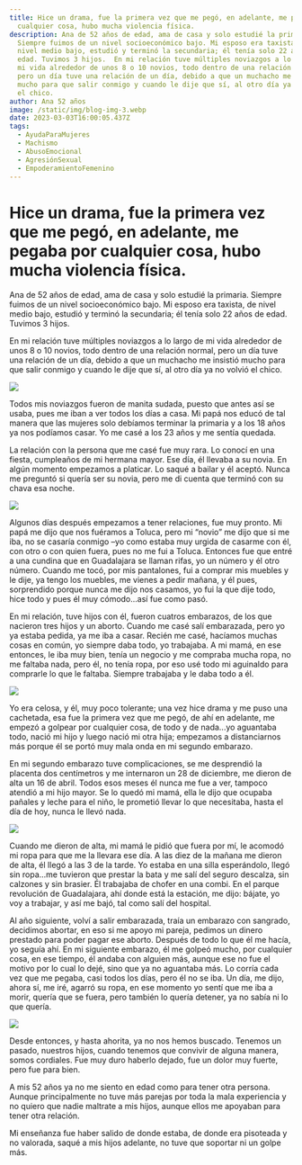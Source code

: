 ```yaml
---
title: Hice un drama, fue la primera vez que me pegó, en adelante, me pegaba por
  cualquier cosa, hubo mucha violencia física.
description: Ana de 52 años de edad, ama de casa y solo estudié la primaria.
  Siempre fuimos de un nivel socioeconómico bajo. Mi esposo era taxista, de
  nivel medio bajo, estudió y terminó la secundaria; él tenía solo 22 años de
  edad. Tuvimos 3 hijos.  En mi relación tuve múltiples noviazgos a lo largo de
  mi vida alrededor de unos 8 o 10 novios, todo dentro de una relación normal,
  pero un día tuve una relación de un día, debido a que un muchacho me insistió
  mucho para que salir conmigo y cuando le dije que sí, al otro día ya no volvió
  el chico.
author: Ana 52 años
image: /static/img/blog-img-3.webp
date: 2023-03-03T16:00:05.437Z
tags:
  - AyudaParaMujeres
  - Machismo
  - AbusoEmocional
  - AgresiónSexual
  - EmpoderamientoFemenino
---
```

# Hice un drama, fue la primera vez que me pegó, en adelante, me pegaba por cualquier cosa, hubo mucha violencia física.

Ana de 52 años de edad, ama de casa y solo estudié la primaria. Siempre fuimos de un nivel socioeconómico bajo. Mi esposo era taxista, de nivel medio bajo, estudió y terminó la secundaria; él tenía solo 22 años de edad. Tuvimos 3 hijos.

En mi relación tuve múltiples noviazgos a lo largo de mi vida alrededor de unos 8 o 10 novios, todo dentro de una relación normal, pero un día tuve una relación de un día, debido a que un muchacho me insistió mucho para que salir conmigo y cuando le dije que sí, al otro día ya no volvió el chico.

![](https://ayudaparalamujer.org/img/blog11.png)

Todos mis noviazgos fueron de manita sudada, puesto que antes así se usaba, pues me iban a ver todos los días a casa. Mi papá nos educó de tal manera que las mujeres solo debíamos terminar la primaria y a los 18 años ya nos podíamos casar. Yo me casé a los 23 años y me sentía quedada.

La relación con la persona que me casé fue muy rara. Lo conocí en una fiesta, cumpleaños de mi hermana mayor. Ese día, él llevaba a su novia. En algún momento empezamos a platicar. Lo saqué a bailar y él aceptó. Nunca me preguntó si quería ser su novia, pero me di cuenta que terminó con su chava esa noche.

![](https://ayudaparalamujer.org/img/blog12.png)

Algunos días después empezamos a tener relaciones, fue muy pronto. Mi papá me dijo que nos fuéramos a Toluca, pero mi “novio” me dijo que si me iba, no se casaría conmigo –yo como estaba muy urgida de casarme con él, con otro o con quien fuera, pues no me fui a Toluca. Entonces fue que entré a una cundina que en Guadalajara se llaman rifas, yo un número y él otro número. Cuando me tocó, por mis pantalones, fui a comprar mis muebles y le dije, ya tengo los muebles, me vienes a pedir mañana, y él pues, sorprendido porque nunca me dijo nos casamos, yo fui la que dije todo, hice todo y pues él muy cómodo...así fue como pasó.

En mi relación, tuve hijos con él, fueron cuatros embarazos, de los que nacieron tres hijos y un aborto. Cuando me casé salí embarazada, pero yo ya estaba pedida, ya me iba a casar. Recién me casé, hacíamos muchas cosas en común, yo siempre daba todo, yo trabajaba. A mi mamá, en ese entonces, le iba muy bien, tenía un negocio y me compraba mucha ropa, no me faltaba nada, pero él, no tenía ropa, por eso usé todo mi aguinaldo para comprarle lo que le faltaba. Siempre trabajaba y le daba todo a él.

![](https://ayudaparalamujer.org/img/blog13.png)

Yo era celosa, y él, muy poco tolerante; una vez hice drama y me puso una cachetada, esa fue la primera vez que me pegó, de ahí en adelante, me empezó a golpear por cualquier cosa, de todo y de nada...yo aguantaba todo, nació mi hijo y luego nació mi otra hija; empezamos a distanciarnos más porque él se portó muy mala onda en mi segundo embarazo.

En mi segundo embarazo tuve complicaciones, se me desprendió la placenta dos centímetros y me internaron un 28 de diciembre, me dieron de alta un 16 de abril. Todos esos meses él nunca me fue a ver, tampoco atendió a mi hijo mayor. Se lo quedó mi mamá, ella le dijo que ocupaba pañales y leche para el niño, le prometió llevar lo que necesitaba, hasta el día de hoy, nunca le llevó nada.

![](https://ayudaparalamujer.org/img/blog14.png)

Cuando me dieron de alta, mi mamá le pidió que fuera por mí, le acomodó mi ropa para que me la llevara ese día. A las diez de la mañana me dieron de alta, él llegó a las 3 de la tarde. Yo estaba en una silla esperándolo, llegó sin ropa...me tuvieron que prestar la bata y me salí del seguro descalza, sin calzones y sin brasier. Él trabajaba de chofer en una combi. En el parque revolución de Guadalajara, ahí donde está la estación, me dijo: bájate, yo voy a trabajar, y así me bajó, tal como salí del hospital.

Al año siguiente, volví a salir embarazada, traía un embarazo con sangrado, decidimos abortar, en eso si me apoyo mi pareja, pedimos un dinero prestado para poder pagar ese aborto. Después de todo lo que él me hacía, yo seguía ahí. En mi siguiente embarazo, él me golpeó mucho, por cualquier cosa, en ese tiempo, él andaba con alguien más, aunque ese no fue el motivo por lo cual lo dejé, sino que ya no aguantaba más. Lo corría cada vez que me pegaba, casi todos los días, pero él no se iba. Un día, me dijo, ahora sí, me iré, agarró su ropa, en ese momento yo sentí que me iba a morir, quería que se fuera, pero también lo quería detener, ya no sabía ni lo que quería.

![](https://ayudaparalamujer.org/img/blog15.png)

Desde entonces, y hasta ahorita, ya no nos hemos buscado. Tenemos un pasado, nuestros hijos, cuando tenemos que convivir de alguna manera, somos cordiales. Fue muy duro haberlo dejado, fue un dolor muy fuerte, pero fue para bien.

A mis 52 años ya no me siento en edad como para tener otra persona. Aunque principalmente no tuve más parejas por toda la mala experiencia y no quiero que nadie maltrate a mis hijos, aunque ellos me apoyaban para tener otra relación.

Mi enseñanza fue haber salido de donde estaba, de donde era pisoteada y no valorada, saqué a mis hijos adelante, no tuve que soportar ni un golpe más.